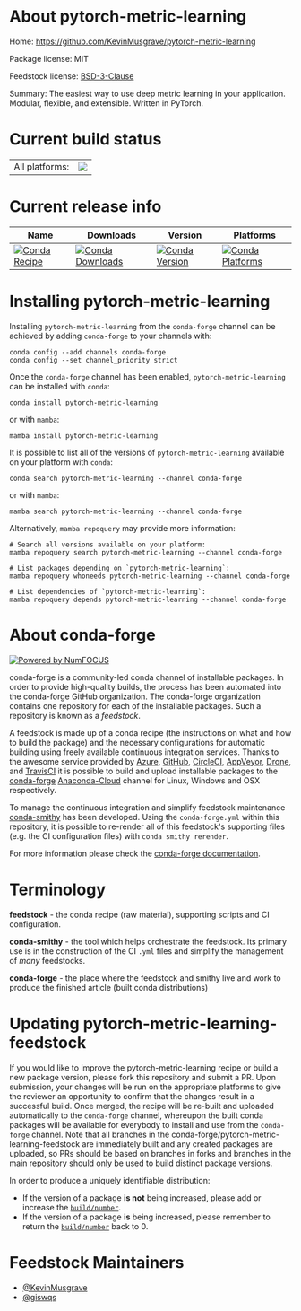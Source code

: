 About pytorch-metric-learning
=============================

Home: https://github.com/KevinMusgrave/pytorch-metric-learning

Package license: MIT

Feedstock license: [BSD-3-Clause](https://github.com/conda-forge/pytorch-metric-learning-feedstock/blob/main/LICENSE.txt)

Summary: The easiest way to use deep metric learning in your application. Modular, flexible, and extensible. Written in PyTorch.

Current build status
====================


<table><tr><td>All platforms:</td>
    <td>
      <a href="https://dev.azure.com/conda-forge/feedstock-builds/_build/latest?definitionId=18452&branchName=main">
        <img src="https://dev.azure.com/conda-forge/feedstock-builds/_apis/build/status/pytorch-metric-learning-feedstock?branchName=main">
      </a>
    </td>
  </tr>
</table>

Current release info
====================

| Name | Downloads | Version | Platforms |
| --- | --- | --- | --- |
| [![Conda Recipe](https://img.shields.io/badge/recipe-pytorch--metric--learning-green.svg)](https://anaconda.org/conda-forge/pytorch-metric-learning) | [![Conda Downloads](https://img.shields.io/conda/dn/conda-forge/pytorch-metric-learning.svg)](https://anaconda.org/conda-forge/pytorch-metric-learning) | [![Conda Version](https://img.shields.io/conda/vn/conda-forge/pytorch-metric-learning.svg)](https://anaconda.org/conda-forge/pytorch-metric-learning) | [![Conda Platforms](https://img.shields.io/conda/pn/conda-forge/pytorch-metric-learning.svg)](https://anaconda.org/conda-forge/pytorch-metric-learning) |

Installing pytorch-metric-learning
==================================

Installing `pytorch-metric-learning` from the `conda-forge` channel can be achieved by adding `conda-forge` to your channels with:

```
conda config --add channels conda-forge
conda config --set channel_priority strict
```

Once the `conda-forge` channel has been enabled, `pytorch-metric-learning` can be installed with `conda`:

```
conda install pytorch-metric-learning
```

or with `mamba`:

```
mamba install pytorch-metric-learning
```

It is possible to list all of the versions of `pytorch-metric-learning` available on your platform with `conda`:

```
conda search pytorch-metric-learning --channel conda-forge
```

or with `mamba`:

```
mamba search pytorch-metric-learning --channel conda-forge
```

Alternatively, `mamba repoquery` may provide more information:

```
# Search all versions available on your platform:
mamba repoquery search pytorch-metric-learning --channel conda-forge

# List packages depending on `pytorch-metric-learning`:
mamba repoquery whoneeds pytorch-metric-learning --channel conda-forge

# List dependencies of `pytorch-metric-learning`:
mamba repoquery depends pytorch-metric-learning --channel conda-forge
```


About conda-forge
=================

[![Powered by
NumFOCUS](https://img.shields.io/badge/powered%20by-NumFOCUS-orange.svg?style=flat&colorA=E1523D&colorB=007D8A)](https://numfocus.org)

conda-forge is a community-led conda channel of installable packages.
In order to provide high-quality builds, the process has been automated into the
conda-forge GitHub organization. The conda-forge organization contains one repository
for each of the installable packages. Such a repository is known as a *feedstock*.

A feedstock is made up of a conda recipe (the instructions on what and how to build
the package) and the necessary configurations for automatic building using freely
available continuous integration services. Thanks to the awesome service provided by
[Azure](https://azure.microsoft.com/en-us/services/devops/), [GitHub](https://github.com/),
[CircleCI](https://circleci.com/), [AppVeyor](https://www.appveyor.com/),
[Drone](https://cloud.drone.io/welcome), and [TravisCI](https://travis-ci.com/)
it is possible to build and upload installable packages to the
[conda-forge](https://anaconda.org/conda-forge) [Anaconda-Cloud](https://anaconda.org/)
channel for Linux, Windows and OSX respectively.

To manage the continuous integration and simplify feedstock maintenance
[conda-smithy](https://github.com/conda-forge/conda-smithy) has been developed.
Using the ``conda-forge.yml`` within this repository, it is possible to re-render all of
this feedstock's supporting files (e.g. the CI configuration files) with ``conda smithy rerender``.

For more information please check the [conda-forge documentation](https://conda-forge.org/docs/).

Terminology
===========

**feedstock** - the conda recipe (raw material), supporting scripts and CI configuration.

**conda-smithy** - the tool which helps orchestrate the feedstock.
                   Its primary use is in the construction of the CI ``.yml`` files
                   and simplify the management of *many* feedstocks.

**conda-forge** - the place where the feedstock and smithy live and work to
                  produce the finished article (built conda distributions)


Updating pytorch-metric-learning-feedstock
==========================================

If you would like to improve the pytorch-metric-learning recipe or build a new
package version, please fork this repository and submit a PR. Upon submission,
your changes will be run on the appropriate platforms to give the reviewer an
opportunity to confirm that the changes result in a successful build. Once
merged, the recipe will be re-built and uploaded automatically to the
`conda-forge` channel, whereupon the built conda packages will be available for
everybody to install and use from the `conda-forge` channel.
Note that all branches in the conda-forge/pytorch-metric-learning-feedstock are
immediately built and any created packages are uploaded, so PRs should be based
on branches in forks and branches in the main repository should only be used to
build distinct package versions.

In order to produce a uniquely identifiable distribution:
 * If the version of a package **is not** being increased, please add or increase
   the [``build/number``](https://docs.conda.io/projects/conda-build/en/latest/resources/define-metadata.html#build-number-and-string).
 * If the version of a package **is** being increased, please remember to return
   the [``build/number``](https://docs.conda.io/projects/conda-build/en/latest/resources/define-metadata.html#build-number-and-string)
   back to 0.

Feedstock Maintainers
=====================

* [@KevinMusgrave](https://github.com/KevinMusgrave/)
* [@giswqs](https://github.com/giswqs/)

